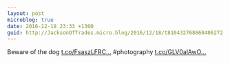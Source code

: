 ```yaml
---
layout: post
microblog: true
date: 2016-12-18 23:33 +1300
guid: http://JacksonOfTrades.micro.blog/2016/12/18/t810432768660406272.html
---
```

Beware of the dog [t.co/FsaszLFRC...](https://t.co/FsaszLFRCf) #photography [t.co/GLV0alAwO...](https://t.co/GLV0alAwOn)
